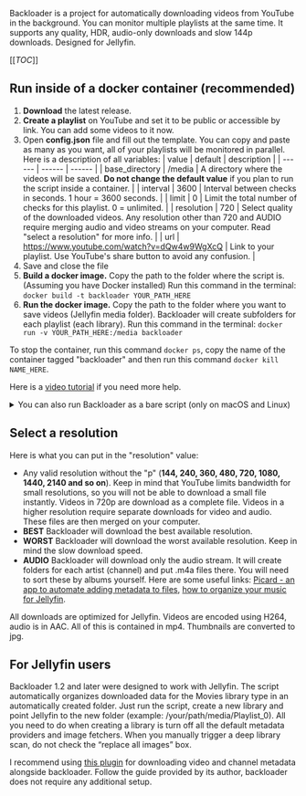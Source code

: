 
Backloader is a project for automatically downloading videos from YouTube in the background. You can monitor multiple playlists at the same time. It supports any quality, HDR, audio-only downloads and slow 144p downloads. Designed for Jellyfin.

[[_TOC_]]

## Run inside of a docker container (recommended)

1. **Download** the latest release. 
2. **Create a playlist** on YouTube and set it to be public or accessible by link. You can add some videos to it now.
3. Open **config.json** file and fill out the template. You can copy and paste as many as you want, all of your playlists will be monitored in parallel. Here is a description of all variables:
    | value | default | description |
    | ------ | ------ | ------ |
    | base_directory | /media | A directory where the videos will be saved. **Do not change the default value** if you plan to run the script inside a container. |
    | interval | 3600 | Interval between checks in seconds. 1 hour = 3600 seconds. |
    | limit | 0 | Limit the total number of checks for this playlist. 0 = unlimited. |
    | resolution | 720 | Select quality of the downloaded videos. Any resolution other than 720 and AUDIO require merging audio and video streams on your computer. Read "select a resolution" for more info. |
    | url | https://www.youtube.com/watch?v=dQw4w9WgXcQ | Link to your playlist. Use YouTube's share button to avoid any confusion. |
4. Save and close the file
5. **Build a docker image.** Copy the path to the folder where the script is. (Assuming you have Docker installed) Run this command in the terminal: `docker build -t backloader YOUR_PATH_HERE` 
6. **Run the docker image.** Copy the path to the folder where you want to save videos (Jellyfin media folder). Backloader will create subfolders for each playlist (each library). Run this command in the terminal: `docker run -v YOUR_PATH_HERE:/media backloader`

To stop the container, run this command `docker ps`, copy the name of the container tagged "backloader" and then run this command `docker kill NAME_HERE`.

Here is a [video tutorial](https://youtu.be/dHGdwpchwL8) if you need more help.




<details><summary>You can also run Backloader as a bare script (only on macOS and Linux)</summary>

1. **Download** the script. 
2. Install or **update python**. Follow the guide on [python.org](http://python.org).
3. **Install dependencies** `pip install yt_dlp pillow`.
4. **Create a playlist** on YouTube and set it to be public or accessible by link. You can add some videos to it now.
5. Follow steps 3 and 4 from the list above.
6. **Run** the script `python path/to/backloader.py`.

Note that backloader will create some files at this location "/", so you might want to run it inside of a virtual environment.

</details>

## Select a resolution

Here is what you can put in the "resolution" value:
- Any valid resolution without the "p" (**144, 240, 360, 480, 720, 1080, 1440, 2140 and so on**). Keep in mind that YouTube limits bandwidth for small resolutions, so you will not be able to download a small file instantly. Videos in 720p are download as a complete file. Videos in a higher resolution require separate downloads for video and audio. These files are then merged on your computer.
- **BEST** Backloader will download the best available resolution.
- **WORST** Backloader will download the worst available resolution. Keep in mind the slow download speed.
- **AUDIO** Backloader will download only the audio stream. It will create folders for each artist (channel) and put .m4a files there. You will need to sort these by albums yourself. Here are some useful links: [Picard - an app to automate adding metadata to files](https://picard.musicbrainz.org), [how to organize your music for Jellyfin](https://jellyfin.org/docs/general/server/media/music.html).

All downloads are optimized for Jellyfin. Videos are encoded using H264, audio is in AAC. All of this is contained in mp4. Thumbnails are converted to jpg.




## For Jellyfin users


Backloader 1.2 and later were designed to work with Jellyfin. 
The script automatically organizes downloaded data for the Movies library type in an automatically created folder. 
Just run the script, create a new library and point Jellyfin to the new folder (example: /your/path/media/Playlist_0). All you need to do when creating a library is turn off all the default metadata providers and image fetchers. When you manually trigger a deep library scan, do not check the “replace all images” box.

I recommend using [this plugin](https://github.com/ankenyr/jellyfin-youtube-metadata-plugin) for downloading video and channel metadata alongside backloader. Follow the guide provided by its author, backloader does not require any additional setup.




